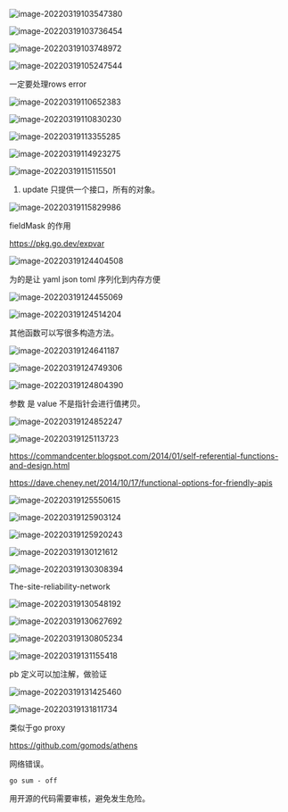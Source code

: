 ![image-20220319103547380](/Users/kestrel/developer/nrookie.github.io/collections/go/xunlianying/工程化/image-20220319103547380.png)



![image-20220319103736454](/Users/kestrel/developer/nrookie.github.io/collections/go/xunlianying/工程化/image-20220319103736454.png)





![image-20220319103748972](/Users/kestrel/developer/nrookie.github.io/collections/go/xunlianying/工程化/image-20220319103748972.png)





![image-20220319105247544](/Users/kestrel/developer/nrookie.github.io/collections/go/xunlianying/工程化/image-20220319105247544.png)



一定要处理rows error

![image-20220319110652383](/Users/kestrel/developer/nrookie.github.io/collections/go/xunlianying/工程化/image-20220319110652383.png)



![image-20220319110830230](/Users/kestrel/developer/nrookie.github.io/collections/go/xunlianying/工程化/image-20220319110830230.png)



![image-20220319113355285](/Users/kestrel/developer/nrookie.github.io/collections/go/xunlianying/工程化/image-20220319113355285.png)



![image-20220319114923275](/Users/kestrel/developer/nrookie.github.io/collections/go/xunlianying/工程化/image-20220319114923275.png)



![image-20220319115115501](/Users/kestrel/developer/nrookie.github.io/collections/go/xunlianying/工程化/image-20220319115115501.png)



1. update 只提供一个接口，所有的对象。

![image-20220319115829986](/Users/kestrel/developer/nrookie.github.io/collections/go/xunlianying/工程化/image-20220319115829986.png)

fieldMask 的作用



https://pkg.go.dev/expvar





![image-20220319124404508](/Users/kestrel/developer/nrookie.github.io/collections/go/xunlianying/工程化/image-20220319124404508.png)



为的是让 yaml json toml 序列化到内存方便



![image-20220319124455069](/Users/kestrel/developer/nrookie.github.io/collections/go/xunlianying/工程化/image-20220319124455069.png)



![image-20220319124514204](/Users/kestrel/developer/nrookie.github.io/collections/go/xunlianying/工程化/image-20220319124514204.png)



其他函数可以写很多构造方法。



![image-20220319124641187](/Users/kestrel/developer/nrookie.github.io/collections/go/xunlianying/工程化/image-20220319124641187.png)



![image-20220319124749306](/Users/kestrel/developer/nrookie.github.io/collections/go/xunlianying/工程化/image-20220319124749306.png)



![image-20220319124804390](/Users/kestrel/developer/nrookie.github.io/collections/go/xunlianying/工程化/image-20220319124804390.png)



参数 是 value  不是指针会进行值拷贝。

![image-20220319124852247](/Users/kestrel/developer/nrookie.github.io/collections/go/xunlianying/工程化/image-20220319124852247.png)



![image-20220319125113723](/Users/kestrel/developer/nrookie.github.io/collections/go/xunlianying/工程化/image-20220319125113723.png)



https://commandcenter.blogspot.com/2014/01/self-referential-functions-and-design.html



https://dave.cheney.net/2014/10/17/functional-options-for-friendly-apis



![image-20220319125550615](/Users/kestrel/developer/nrookie.github.io/collections/go/xunlianying/工程化/image-20220319125550615.png)



![image-20220319125903124](/Users/kestrel/developer/nrookie.github.io/collections/go/xunlianying/工程化/image-20220319125903124.png)



![image-20220319125920243](/Users/kestrel/developer/nrookie.github.io/collections/go/xunlianying/工程化/image-20220319125920243.png)



![image-20220319130121612](/Users/kestrel/developer/nrookie.github.io/collections/go/xunlianying/工程化/image-20220319130121612.png)



![image-20220319130308394](/Users/kestrel/developer/nrookie.github.io/collections/go/xunlianying/工程化/image-20220319130308394.png)



The-site-reliability-network



![image-20220319130548192](/Users/kestrel/developer/nrookie.github.io/collections/go/xunlianying/工程化/image-20220319130548192.png)



![image-20220319130627692](/Users/kestrel/developer/nrookie.github.io/collections/go/xunlianying/工程化/image-20220319130627692.png)



![image-20220319130805234](/Users/kestrel/developer/nrookie.github.io/collections/go/xunlianying/工程化/image-20220319130805234.png)



![image-20220319131155418](/Users/kestrel/developer/nrookie.github.io/collections/go/xunlianying/工程化/image-20220319131155418.png)



pb 定义可以加注解，做验证



![image-20220319131425460](/Users/kestrel/developer/nrookie.github.io/collections/go/xunlianying/工程化/image-20220319131425460.png)



![image-20220319131811734](/Users/kestrel/developer/nrookie.github.io/collections/go/xunlianying/工程化/image-20220319131811734.png)



类似于go proxy



https://github.com/gomods/athens



网络错误。

``` golang
go sum - off
```



用开源的代码需要审核，避免发生危险。

